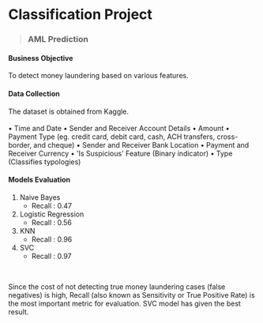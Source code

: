 # Classification Project
>### AML Prediction <br />

#### Business Objective
To detect money laundering based on various features.

#### Data Collection
The dataset is obtained from Kaggle. <br /> 
<br />
• Time and Date
• Sender and Receiver Account Details
• Amount
• Payment Type (eg. credit card, debit card, cash, ACH transfers, cross-border, and cheque)
• Sender and Receiver Bank Location
• Payment and Receiver Currency
• 'Is Suspicious' Feature (Binary indicator)
• Type (Classifies typologies)

#### Models Evaluation
1. Naive Bayes <br />
   - Recall : 0.47 <br />
2. Logistic Regression <br />
   - Recall : 0.56 <br />
3. KNN <br />
   - Recall : 0.96 <br />
4. SVC <br />
   - Recall : 0.97 <br />
 <br />

Since the cost of not detecting true money laundering cases (false negatives) is high, Recall (also known as Sensitivity or True Positive Rate) is the most important metric for evaluation. SVC model has given the best result.
